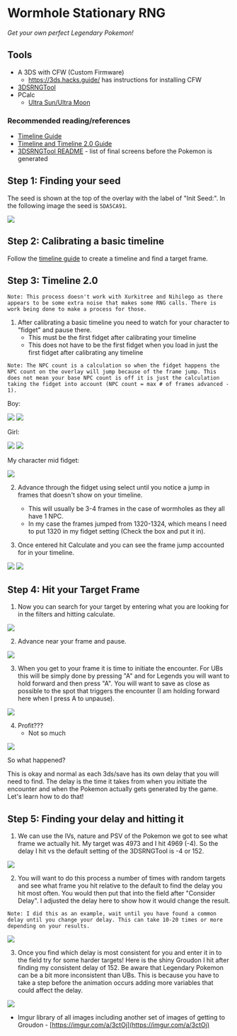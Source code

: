 # Wormhole Stationary RNG

_Get your own perfect Legendary Pokemon!_

## Tools

- A 3DS with CFW (Custom Firmware)
   - https://3ds.hacks.guide/ has instructions for installing CFW
- [3DSRNGTool](https://github.com/wwwwwwzx/3DSRNGTool/releases)
- PCalc
  - [Ultra Sun/Ultra Moon](https://pokemonrng.com/downloads/pcalc/pcalc-usum.zip)

### Recommended reading/references

- [Timeline Guide](https://pokemonrng.com/guides/usum/en/Timeline%20Guide.md)
- [Timeline and Timeline 2.0 Guide](https://github.com/wwwwwwzx/3DSRNGTool/wiki/Gen7-Timeline-Calibration-%28PokeCalcNTR-Only%29)
- [3DSRNGTool README](https://github.com/wwwwwwzx/3DSRNGTool/blob/master/README.md) - list of final screens before the Pokemon is generated

## Step 1: Finding your seed

The seed is shown at the top of the overlay with the label of "Init Seed:". In the following image the seed is `5DA5CA91`.

![](https://github.com/zaksabeast/PokemonRNGGuides/raw/master/images/stationary-wormhole-rng-md-0.png)

## Step 2: Calibrating a basic timeline

Follow the [timeline guide](https://pokemonrng.com/guides/usum/en/Timeline%20Guide.md) to create a timeline and find a target frame.

## Step 3: Timeline 2.0

```
Note: This process doesn't work with Xurkitree and Nihilego as there appears to be some extra noise that makes some RNG calls. There is work being done to make a process for those.
```

1. After calibrating a basic timeline you need to watch for your character to "fidget" and pause there.
   - This must be the first fidget after calibrating your timeline
   - This does not have to be the first fidget when you load in just the first fidget after calibrating any timeline

```
Note: The NPC count is a calculation so when the fidget happens the NPC count on the overlay will jump because of the frame jump. This does not mean your base NPC count is off it is just the calculation taking the fidget into account (NPC count = max # of frames advanced - 1).
```

Boy:

![](https://github.com/zaksabeast/PokemonRNGGuides/raw/master/images/stationary-wormhole-rng-md-1.gif) ![](https://github.com/zaksabeast/PokemonRNGGuides/raw/master/images/stationary-wormhole-rng-md-2.gif)

Girl:

![](https://github.com/zaksabeast/PokemonRNGGuides/raw/master/images/stationary-wormhole-rng-md-3.gif) ![](https://github.com/zaksabeast/PokemonRNGGuides/raw/master/images/stationary-wormhole-rng-md-4.gif)

My character mid fidget:

![](https://github.com/zaksabeast/PokemonRNGGuides/raw/master/images/stationary-wormhole-rng-md-5.png)

2. Advance through the fidget using select until you notice a jump in frames that doesn't show on your timeline.

   - This will usually be 3-4 frames in the case of wormholes as they all have 1 NPC.
   - In my case the frames jumped from 1320-1324, which means I need to put 1320 in my fidget setting (Check the box and put it in).

3. Once entered hit Calculate and you can see the frame jump accounted for in your timeline.

![](https://github.com/zaksabeast/PokemonRNGGuides/raw/master/images/stationary-wormhole-rng-md-6.jpg) ![](https://github.com/zaksabeast/PokemonRNGGuides/raw/master/images/stationary-wormhole-rng-md-7.jpg)

## Step 4: Hit your Target Frame

1. Now you can search for your target by entering what you are looking for in the filters and hitting calculate.

![](https://github.com/zaksabeast/PokemonRNGGuides/raw/master/images/stationary-wormhole-rng-md-8.jpg)

2. Advance near your frame and pause.

![](https://github.com/zaksabeast/PokemonRNGGuides/raw/master/images/stationary-wormhole-rng-md-9.png)

3. When you get to your frame it is time to initiate the encounter. For UBs this will be simply done by pressing "A" and for Legends you will want to hold forward and then press "A". You will want to save as close as possible to the spot that triggers the encounter (I am holding forward here when I press A to unpause).

![](https://github.com/zaksabeast/PokemonRNGGuides/raw/master/images/stationary-wormhole-rng-md-10.png)

4. Profit???
   - Not so much

![](https://github.com/zaksabeast/PokemonRNGGuides/raw/master/images/stationary-wormhole-rng-md-11.png)

So what happened?

This is okay and normal as each 3ds/save has its own delay that you will need to find. The delay is the time it takes from when you initiate the encounter and when the Pokemon actually gets generated by the game. Let's learn how to do that!

## Step 5: Finding your delay and hitting it

1. We can use the IVs, nature and PSV of the Pokemon we got to see what frame we actually hit. My target was 4973 and I hit 4969 (-4). So the delay I hit vs the default setting of the 3DSRNGTool is -4 or 152.

![](https://github.com/zaksabeast/PokemonRNGGuides/raw/master/images/stationary-wormhole-rng-md-12.jpg)

2. You will want to do this process a number of times with random targets and see what frame you hit relative to the default to find the delay you hit most often. You would then put that into the field after "Consider Delay". I adjusted the delay here to show how it would change the result.

```
Note: I did this as an example, wait until you have found a common delay until you change your delay. This can take 10-20 times or more depending on your results.
```

![](https://github.com/zaksabeast/PokemonRNGGuides/raw/master/images/stationary-wormhole-rng-md-13.jpg)

3. Once you find which delay is most consistent for you and enter it in to the field try for some harder targets! Here is the shiny Groudon I hit after finding my consistent delay of 152. Be aware that Legendary Pokemon can be a bit more inconsistent than UBs. This is because you have to take a step before the animation occurs adding more variables that could affect the delay.

![](https://github.com/zaksabeast/PokemonRNGGuides/raw/master/images/stationary-wormhole-rng-md-14.png)

- Imgur library of all images including another set of images of getting to Groudon - [https://imgur.com/a/3ctOj](https://imgur.com/a/3ctOj)
